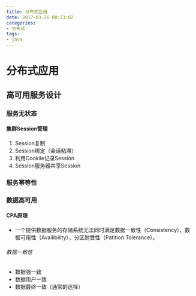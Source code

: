 ```yaml
---
title: 分布式应用
date: 2017-03-26 00:23:02
categories:
- 分布式
tags:
- java
---
```


# 分布式应用

## 高可用服务设计 

### 服务无状态

#### 集群Session管理

1. Session复制
2. Session绑定（会话粘滞）
3. 利用Cookile记录Session
4. Session服务器共享Session

### 服务幂等性

### 数据高可用

#### CPA原理
- 一个提供数据服务的存储系统无法同时满足数据一致性（Consistency），数据可用性（Availibility），分区耐受性（Patition Tolerance）。

###### 数据一致性

- 数据强一致
- 数据用户一致
- 数据最终一致（通常的选择）
